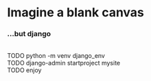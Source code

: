 <H1>
Imagine a blank canvas
</H1>

<h3>
...but django
</h3>
<br>
TODO python -m venv django_env
<br>
TODO django-admin startproject mysite
<br>
TODO enjoy
<br>
<br>
